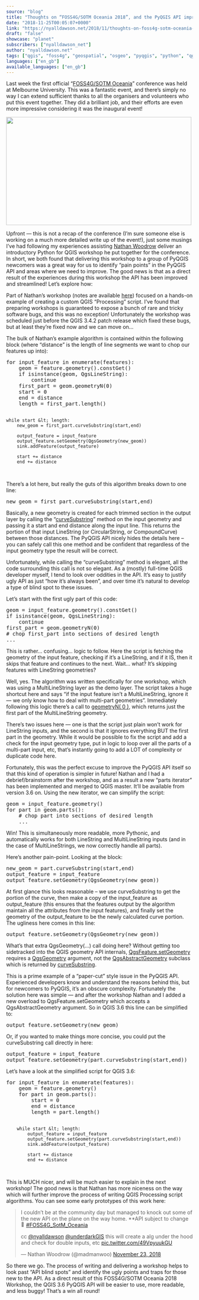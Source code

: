 ```yaml
---
source: "blog"
title: "Thoughts on “FOSS4G/SOTM Oceania 2018”, and the PyQGIS API improvements which it caused"
date: "2018-11-25T00:05:07+0000"
link: "https://nyalldawson.net/2018/11/thoughts-on-foss4g-sotm-oceania-2018-and-the-pyqgis-api-improvements-which-it-caused/"
draft: "false"
showcase: "planet"
subscribers: ["nyalldawson_net"]
author: "nyalldawson.net"
tags: ["qgis", "foss4g", "geospatial", "osgeo", "pyqgis", "python", "qgis"]
languages: ["en_gb"]
available_languages: ["en_gb"]
---
```


<p>Last week the first official &#8220;<a href="https://foss4g-oceania.org/">FOSS4G/SOTM Oceania</a>&#8221; conference was held at Melbourne University. This was a fantastic event, and there&#8217;s simply no way I can extend sufficient thanks to all the organisers and volunteers who put this event together. They did a brilliant job, and their efforts are even more impressive considering it was the inaugural event!</p>
<p><img alt="" class="aligncenter size-full wp-image-748" height="292" src="http://nyalldawson.net/wp-content/uploads/2018/11/logo.png" width="500" /></p>
<p>Upfront &#8212; this is not a recap of the conference (I&#8217;m sure someone else is working on a much more detailed write up of the event!), just some musings I&#8217;ve had following my experiences assisting <a href="https://nathanw.net/" rel="noopener" target="_blank">Nathan Woodrow</a> deliver an introductory Python for QGIS workshop he put together for the conference. In short, we both found that delivering this workshop to a group of PyQGIS newcomers was a great way for us to identify &#8220;pain points&#8221; in the PyQGIS API and areas where we need to improve. The good news is that as a direct result of the experiences during this workshop the API has been improved and streamlined! Let&#8217;s explore how:</p>
<p>Part of Nathan&#8217;s workshop (notes are available <a href="https://madmanwoo.gitlab.io/foss4g-python-workshop/">here</a>) focused on a hands-on example of creating a custom QGIS &#8220;Processing&#8221; script. I&#8217;ve found that preparing workshops is guaranteed to expose a bunch of rare and tricky software bugs, and this was no exception! Unfortunately the workshop was scheduled just before the QGIS 3.4.2 patch release which fixed these bugs, but at least they&#8217;re fixed now and we can move on&#8230;</p>
<p>The bulk of Nathan&#8217;s example algorithm is contained within the following block (where &#8220;distance&#8221; is the length of line segments we want to chop our features up into):</p>
<pre class="brush: python; title: ; notranslate">
for input_feature in enumerate(features):
    geom = feature.geometry().constGet()
    if isinstance(geom, QgsLineString):
        continue
    first_part = geom.geometryN(0)
    start = 0
    end = distance
    length = first_part.length()

    while start &lt; length:
        new_geom = first_part.curveSubstring(start,end)

        output_feature = input_feature
        output_feature.setGeometry(QgsGeometry(new_geom))
        sink.addFeature(output_feature)

        start += distance
        end += distance
</pre>
<p>There&#8217;s a lot here, but really the guts of this algorithm breaks down to one line:</p>
<pre class="brush: python; title: ; notranslate">
new_geom = first_part.curveSubstring(start,end)
</pre>
<p>Basically, a new geometry is created for each trimmed section in the output layer by calling the &#8220;<a href="https://qgis.org/pyqgis/3.4/core/Curve/QgsCurve.html#qgis.core.QgsCurve.curveSubstring" rel="noopener" target="_blank">curveSubstring</a>&#8221; method on the input geometry and passing it a start and end distance along the input line. This returns the portion of that input LineString (or CircularString, or CompoundCurve) between those distances. The PyQGIS API nicely hides the details here &#8211; you can safely call this one method and be confident that regardless of the input geometry type the result will be correct.</p>
<p>Unfortunately, while calling the &#8220;curveSubstring&#8221; method is elegant, all the code surrounding this call is not so elegant. As a (mostly) full-time QGIS developer myself, I tend to look over oddities in the API. It&#8217;s easy to justify ugly API as just &#8220;how it&#8217;s always been&#8221;, and over time it&#8217;s natural to develop a type of blind spot to these issues.</p>
<p>Let&#8217;s start with the first ugly part of this code:</p>
<pre class="brush: python; title: ; notranslate">
geom = input_feature.geometry().constGet()
if isinstance(geom, QgsLineString):
    continue
first_part = geom.geometryN(0)
# chop first_part into sections of desired length
...
</pre>
<p>This is rather&#8230; confusing&#8230; logic to follow. Here the script is fetching the geometry of the input feature, checking if it&#8217;s a LineString, and if it IS, then it skips that feature and continues to the next. Wait&#8230; what? It&#8217;s skipping features with LineString geometries?</p>
<p>Well, yes. The algorithm was written specifically for one workshop, which was using a MultiLineString layer as the demo layer. The script takes a huge shortcut here and says &#8220;if the input feature isn&#8217;t a MultiLineString, ignore it &#8212; we only know how to deal with multi-part geometries&#8221;. Immediately following this logic there&#8217;s a call to <a href="https://qgis.org/pyqgis/3.4/core/Geometry/QgsGeometryCollection.html#qgis.core.QgsGeometryCollection.geometryN" rel="noopener" target="_blank">geometryN( 0 )</a>, which returns just the first part of the MultiLineString geometry.</p>
<p>There&#8217;s two issues here &#8212; one is that the script just plain won&#8217;t work for LineString inputs, and the second is that it ignores everything BUT the first part in the geometry. While it would be possible to fix the script and add a check for the input geometry type, put in logic to loop over all the parts of a multi-part input, etc, that&#8217;s instantly going to add a LOT of complexity or duplicate code here.</p>
<p>Fortunately, this was the perfect excuse to improve the PyQGIS API itself so that this kind of operation is simpler in future! Nathan and I had a debrief/brainstorm after the workshop, and as a result a new &#8220;parts iterator&#8221; has been implemented and merged to QGIS master. It&#8217;ll be available from version 3.6 on. Using the new iterator, we can simplify the script:</p>
<pre class="brush: python; title: ; notranslate">
geom = input_feature.geometry()
for part in geom.parts():
    # chop part into sections of desired length
    ...
</pre>
<p>Win! This is simultaneously more readable, more Pythonic, and automatically works for both LineString and MultiLineString inputs (and in the case of MultiLineStrings, we now correctly handle all parts).</p>
<p>Here&#8217;s another pain-point. Looking at the block:</p>
<pre class="brush: python; title: ; notranslate">
new_geom = part.curveSubstring(start,end)
output_feature = input_feature
output_feature.setGeometry(QgsGeometry(new_geom))
</pre>
<p>At first glance this looks reasonable &#8211; we use curveSubstring to get the portion of the curve, then make a copy of the input_feature as output_feature (this ensures that the features output by the algorithm maintain all the attributes from the input features), and finally set the geometry of the output_feature to be the newly calculated curve portion. The ugliness here comes in this line:</p>
<pre class="brush: python; title: ; notranslate">
output_feature.setGeometry(QgsGeometry(new_geom))
</pre>
<p>What&#8217;s that extra QgsGeometry(&#8230;) call doing here? Without getting too sidetracked into the QGIS geometry API internals, <a href="https://qgis.org/pyqgis/3.4/core/Feature/QgsFeature.html#qgis.core.QgsFeature.setGeometry" rel="noopener" target="_blank">QgsFeature.setGeometry</a> requires a <a href="https://qgis.org/pyqgis/3.4/core/Geometry/QgsGeometry.html" rel="noopener" target="_blank">QgsGeometry</a> argument, not the <a href="https://qgis.org/pyqgis/3.4/core/Abstract/QgsAbstractGeometry.html" rel="noopener" target="_blank">QgsAbstractGeometry</a> subclass which is returned by <a href="https://qgis.org/pyqgis/3.4/core/Curve/QgsCurve.html#qgis.core.QgsCurve.curveSubstring" rel="noopener" target="_blank">curveSubstring</a>.</p>
<p>This is a prime example of a &#8220;paper-cut&#8221; style issue in the PyQGIS API. Experienced developers know and understand the reasons behind this, but for newcomers to PyQGIS, it&#8217;s an obscure complexity. Fortunately the solution here was simple &#8212; and after the workshop Nathan and I added a new overload to QgsFeature.setGeometry which accepts a QgsAbstractGeometry argument. So in QGIS 3.6 this line can be simplified to:</p>
<pre class="brush: python; title: ; notranslate">
output_feature.setGeometry(new_geom)
</pre>
<p>Or, if you wanted to make things more concise, you could put the curveSubstring call directly in here:</p>
<pre class="brush: python; title: ; notranslate">
output_feature = input_feature
output_feature.setGeometry(part.curveSubstring(start,end))
</pre>
<p>Let&#8217;s have a look at the simplified script for QGIS 3.6:</p>
<pre class="brush: python; title: ; notranslate">
for input_feature in enumerate(features):
    geom = feature.geometry()
    for part in geom.parts():
        start = 0
        end = distance
        length = part.length()

        while start &lt; length:
            output_feature = input_feature
            output_feature.setGeometry(part.curveSubstring(start,end))
            sink.addFeature(output_feature)

            start += distance
            end += distance
</pre>
<p>This is MUCH nicer, and will be much easier to explain in the next workshop! The good news is that Nathan has more niceness on the way which will further improve the process of writing QGIS Processing script algorithms. You can see some early prototypes of this work here:</p>
<blockquote class="twitter-tweet">
<p dir="ltr" lang="en">I couldn&#8217;t be at the community day but managed to knock out some of the new API on the plane on the way home. **API subject to change <img alt="🙂" class="wp-smiley" src="https://s.w.org/images/core/emoji/15.0.3/72x72/1f642.png" style="height: 1em;" /><a href="https://twitter.com/hashtag/FOSS4G_SotM_Oceania?src=hash&amp;ref_src=twsrc%5Etfw">#FOSS4G_SotM_Oceania</a></p>
<p>cc <a href="https://twitter.com/nyalldawson?ref_src=twsrc%5Etfw">@nyalldawson</a> <a href="https://twitter.com/underdarkGIS?ref_src=twsrc%5Etfw">@underdarkGIS</a> this will create a alg under the hood and check for double inputs, etc <a href="https://t.co/49VpyuukGU">pic.twitter.com/49VpyuukGU</a></p>
<p>— Nathan Woodrow (@madmanwoo) <a href="https://twitter.com/madmanwoo/status/1065794574801559553?ref_src=twsrc%5Etfw">November 23, 2018</a></p></blockquote>
<p></p>
<p>So there we go. The process of writing and delivering a workshop helps to look past &#8220;API blind spots&#8221; and identify the ugly points and traps for those new to the API. As a direct result of this FOSS4G/SOTM Oceania 2018 Workshop, the QGIS 3.6 PyQGIS API will be easier to use, more readable, and less buggy! That&#8217;s a win all round!</p>
